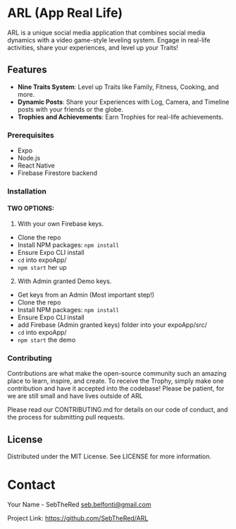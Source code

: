 # ARL (App Real Life)

ARL is a unique social media application that combines social media dynamics with a video game-style leveling system. Engage in real-life activities, share your experiences, and level up your Traits!

## Features

- **Nine Traits System**: Level up Traits like Family, Fitness, Cooking, and more.
- **Dynamic Posts**: Share your Experiences with Log, Camera, and Timeline posts with your friends or the globe.
- **Trophies and Achievements**: Earn Trophies for real-life achievements.

### Prerequisites

- Expo
- Node.js
- React Native
- Firebase Firestore backend


### Installation
#### TWO OPTIONS:

1. With your own Firebase keys.
- Clone the repo
- Install NPM packages: `npm install`
- Ensure Expo CLI install
- `cd` into expoApp/
- `npm start` her up

2. With Admin granted Demo keys.
- Get keys from an Admin (Most important step!)
- Clone the repo
- Install NPM packages: `npm install`
- Ensure Expo CLI install
- add Firebase (Admin granted keys) folder into your expoApp/src/
- `cd` into expoApp/
- `npm start` the demo


### Contributing
Contributions are what make the open-source community such an amazing place to learn, inspire, and create.
To receive the Trophy, simply make one contribution and have it accepted into the codebase!
Please be patient, for we are still small and have lives outside of ARL 

Please read our CONTRIBUTING.md for details on our code of conduct, and the process for submitting pull requests.

## License
Distributed under the MIT License. See LICENSE for more information.

# Contact
Your Name - SebTheRed seb.belfonti@gmail.com

Project Link: https://github.com/SebTheRed/ARL
